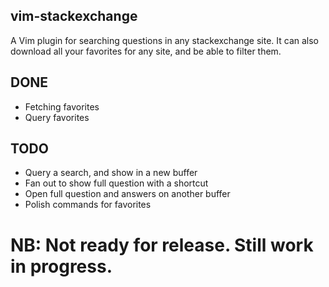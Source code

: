 ## vim-stackexchange

A Vim plugin for searching questions in any stackexchange site.
It can also download all your favorites for any site, and be able to filter them.

## DONE
- Fetching favorites
- Query favorites

## TODO
- Query a search, and show in a new buffer
- Fan out to show full question with a shortcut
- Open full question and answers on another buffer
- Polish commands for favorites

# NB: Not ready for release. Still work in progress.
